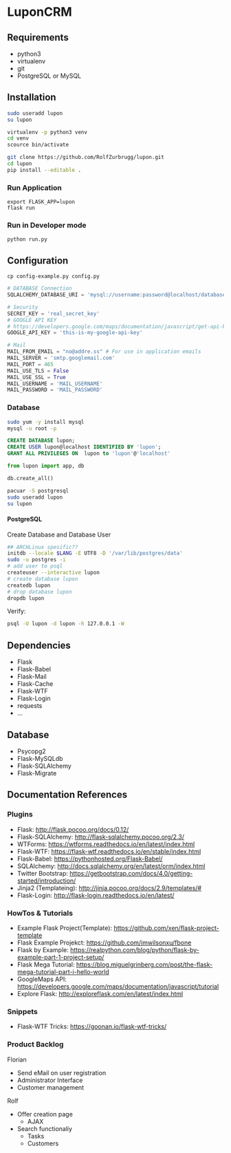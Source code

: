 # LuponCRM

## Requirements

- python3
- virtualenv
- git
- PostgreSQL or MySQL

## Installation

```bash
sudo useradd lupon
su lupon
```

```Bash
virtualenv -p python3 venv
cd venv
scource bin/activate
```

```Bash
git clone https://github.com/RolfZurbrugg/lupon.git
cd lupon
pip install --editable .
```

### Run Application

```shell
export FLASK_APP=lupon
flask run
```

### Run in Developer mode

````shell
python run.py
````

## Configuration

```shell
cp config-example.py config.py
```

```python
# DATABASE Connection
SQLALCHEMY_DATABASE_URI = 'mysql://username:password@localhost/database'
```

```python
# Security
SECRET_KEY = 'real_secret_key'
# GOOGLE API KEY
# https://developers.google.com/maps/documentation/javascript/get-api-key?hl=de
GOOGLE_API_KEY = 'this-is-my-google-api-key'
```

```python
# Mail
MAIL_FROM_EMAIL = "no@addre.ss" # For use in application emails
MAIL_SERVER = 'smtp.googlemail.com'
MAIL_PORT = 465
MAIL_USE_TLS = False
MAIL_USE_SSL = True
MAIL_USERNAME = 'MAIL_USERNAME'
MAIL_PASSWORD = 'MAIL_PASSWORD'
```

### Database

```Bash
sudo yum -y install mysql
mysql -u root -p
```

```sql
CREATE DATABASE lupon;
CREATE USER lupon@localhost IDENTIFIED BY 'lupon';
GRANT ALL PRIVILEGES ON  lupon to 'lupon'@'localhost'
```

```Python
from lupon import app, db

db.create_all()
```

```bash
pacuar -S postgresql
sudo useradd lupon
su lupon
```

#### PostgreSQL

Create Database and Database User

```bash
## ARCHLinux spesific??
initdb --locale $LANG -E UTF8 -D '/var/lib/postgres/data'
sudo -u postgres -i
# add user to psql
createuser --interactive lupon
# create database lupon
createdb lupon
# drop database lupon
dropdb lupon
```

Verify:

```bash
psql -U lupon -d lupon -h 127.0.0.1 -W
```

## Dependencies

* Flask
* Flask-Babel
* Flask-Mail
* Flask-Cache
* Flask-WTF
* Flask-Login
* requests
* ...
## Database
* Psycopg2
* Flask-MySQLdb
* Flask-SQLAlchemy
* Flask-Migrate


## Documentation References

### Plugins
* Flask: http://flask.pocoo.org/docs/0.12/
* Flask-SQLAlchemy: http://flask-sqlalchemy.pocoo.org/2.3/
* WTForms: https://wtforms.readthedocs.io/en/latest/index.html
* Flask-WTF: https://flask-wtf.readthedocs.io/en/stable/index.html
* Flask-Babel: https://pythonhosted.org/Flask-Babel/
* SQLAlchemy: http://docs.sqlalchemy.org/en/latest/orm/index.html
* Twitter Bootstrap: https://getbootstrap.com/docs/4.0/getting-started/introduction/
* Jinja2 (Templateing): http://jinja.pocoo.org/docs/2.9/templates/#
* Flask-Login: http://flask-login.readthedocs.io/en/latest/

### HowTos & Tutorials
* Example Flask Project(Template): https://github.com/xen/flask-project-template
* Flask Example Projekct: https://github.com/imwilsonxu/fbone
* Flask by Example: https://realpython.com/blog/python/flask-by-example-part-1-project-setup/
* Flask Mega Tutorial: https://blog.miguelgrinberg.com/post/the-flask-mega-tutorial-part-i-hello-world
* GoogleMaps API: https://developers.google.com/maps/documentation/javascript/tutorial
* Explore Flask: http://exploreflask.com/en/latest/index.html

### Snippets
* Flask-WTF Tricks: https://goonan.io/flask-wtf-tricks/

### Product Backlog
Florian
* Send eMail on user registration
* Administrator Interface
* Customer management

Rolf
* Offer creation page
    * AJAX
* Search functionaliy
    * Tasks
    * Customers
